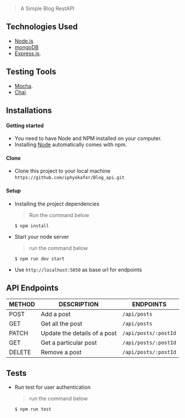 > A Simple Blog RestAPI

## Technologies Used

[node]: (https://nodejs.org)

- [Node.js](node)
- [mongoDB](node)
- [Express.js](https://expressjs.com).

## Testing Tools

- [Mocha](https://mochajs.org/).
- [Chai](https://chaijs.com).

## Installations

#### Getting started

- You need to have Node and NPM installed on your computer.
- Installing [Node](node) automatically comes with npm.

#### Clone

- Clone this project to your local machine `https://github.com/iphyokafor/Blog_api.git`

#### Setup

- Installing the project dependencies
  > Run the command below
  ```shell
  $ npm install
  ```
- Start your node server
  > run the command below
  ```shell
  $ npm run dev start
  ```
- Use `http://localhost:5050` as base url for endpoints

## API Endpoints

| METHOD | DESCRIPTION                  | ENDPOINTS            |
| ------ | ---------------------------- | -------------------- |
| POST   | Add a post                   | `/api/posts`         |
| GET    | Get all the post             | `/api/posts`         |
| PATCH  | Update the details of a post | `/api/posts/:postId` |
| GET    | Get a particular post        | `/api/posts/:postId` |
| DELETE | Remove a post                | `/api/posts/:postId` |

## Tests

- Run test for user authentication
  > run the command below
  ```shell
  $ npm run test
  ```
